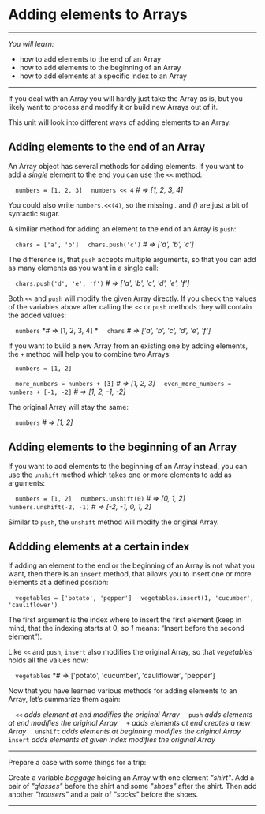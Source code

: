 # Adding elements to Arrays

---

*You will learn:*
- how to add elements to the end of an Array
- how to add elements to the beginning of an Array
- how to add elements at a specific index to an Array

---

If you deal with an Array you will hardly just take the Array as is, but you likely want
to process and modify it or build new Arrays out of it.

This unit will look into different ways of adding elements to an Array.

## Adding elements to the end of an Array

An Array object has several methods for adding elements.
If you want to add a *single* element to the end you can use the `<<` method:

`  numbers = [1, 2, 3]`
`  numbers << 4`              *# => [1, 2, 3, 4]*

You could also write `numbers.<<(4)`, so the missing *.* and *()* are just a bit of
syntactic sugar.

A similiar method for adding an element to the end of an Array is `push`:

`  chars = ['a', 'b']`
`  chars.push('c')`           *# => ['a', 'b', 'c']*

The difference is, that `push` accepts multiple arguments, so that you can add as
many elements as you want in a single call:

`  chars.push('d', 'e', 'f')` *# => ['a', 'b', 'c', 'd', 'e', 'f']*

Both `<<` and `push` will modify the given Array directly. If you check the values of 
the variables above after calling the `<<` or `push` methods they will contain the 
added values:

`  numbers`                   *# => [1, 2, 3, 4] *
`  chars`                     *# => ['a', 'b', 'c', 'd', 'e', 'f']*

If you want to build a new Array from an existing one by adding elements, the `+` method
will help you to combine two Arrays:

`  numbers = [1, 2]`

`  more_numbers = numbers + [3]`           *# => [1, 2, 3]*
`  even_more_numbers = numbers + [-1, -2]` *# => [1, 2, -1, -2]*

The original Array will stay the same:

`  numbers`                   *# => [1, 2]*

## Adding elements to the beginning of an Array

If you want to add elements to the beginning of an Array instead, you can use the
`unshift` method which takes one or more elements to add as arguments:

`  numbers = [1, 2]`
`  numbers.unshift(0)`        *# => [0, 1, 2]*
`  numbers.unshift(-2, -1)`   *# => [-2, -1, 0, 1, 2]*

Similar to `push`, the `unshift` method will modify the original Array.

## Addding elements at a certain index

If adding an element to the end or the beginning of an Array is not what you want,
then there is an `insert` method, that allows you to insert one or more elements
at a defined position:

`  vegetables = ['potato', 'pepper']`
`  vegetables.insert(1, 'cucumber', 'cauliflower')`

The first argument is the index where to insert the first element (keep in mind, that
the indexing starts at 0, so *1* means: “Insert before the second element”).

Like `<<` and `push`, `insert` also modifies the original Array, so that *vegetables* holds
all the values now:

`  vegetables` *# => ['potato', 'cucumber', 'cauliflower', 'pepper']

Now that you have learned various methods for adding elements to an Array,
let’s summarize them again:

`  <<`      *adds element at end           modifies the original Array*
`  push`    *adds elements at end          modifies the original Array*
`  +`       *adds elements at end          creates a new Array*
`  unshift` *adds elements at beginning    modifies the original Array*
`  insert`  *adds elements at given index  modifies the original Array*

---

Prepare a case with some things for a trip:

Create a variable *baggage* holding an Array with one element *"shirt"*.
Add a pair of *"glasses"* before the shirt and some *"shoes"* after the shirt.
Then add another *"trousers"* and a pair of *"socks"* before the shoes.

---
